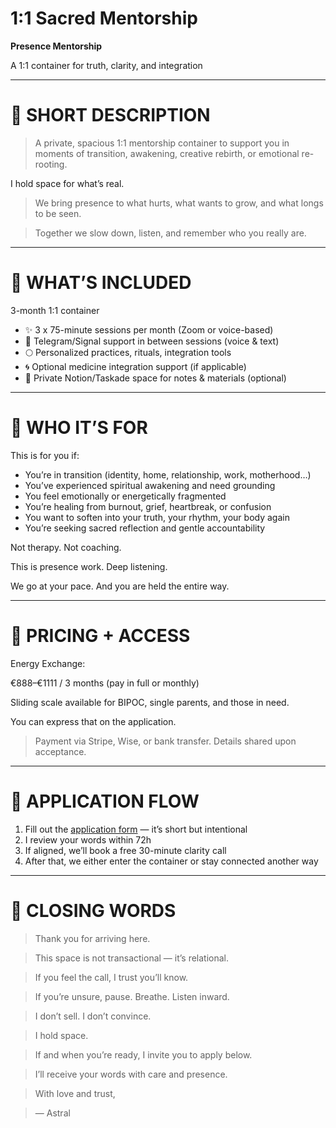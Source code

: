 # 1:1 Sacred Mentorship

**Presence Mentorship**

A 1:1 container for truth, clarity, and integration

---

# **🌿 SHORT DESCRIPTION**

> A private, spacious 1:1 mentorship container to support you in moments of transition, awakening, creative rebirth, or emotional re-rooting.
> 

I hold space for what’s real.

> We bring presence to what hurts, what wants to grow, and what longs to be seen.
> 

> Together we slow down, listen, and remember who you really are.
> 

---

# **📜 WHAT’S INCLUDED**

3-month 1:1 container

- ✨ 3 x 75-minute sessions per month (Zoom or voice-based)
- 🔄 Telegram/Signal support in between sessions (voice & text)
- 🌕 Personalized practices, rituals, integration tools
- 🌀 Optional medicine integration support (if applicable)
- 📁 Private Notion/Taskade space for notes & materials (optional)

---

# **🧬 WHO IT’S FOR**

This is for you if:

- You’re in transition (identity, home, relationship, work, motherhood…)
- You’ve experienced spiritual awakening and need grounding
- You feel emotionally or energetically fragmented
- You’re healing from burnout, grief, heartbreak, or confusion
- You want to soften into your truth, your rhythm, your body again
- You’re seeking sacred reflection and gentle accountability

Not therapy. Not coaching.

This is presence work. Deep listening.

We go at your pace. And you are held the entire way.

---

# **💸 PRICING + ACCESS**

Energy Exchange:

€888–€1111 / 3 months (pay in full or monthly)

Sliding scale available for BIPOC, single parents, and those in need.

You can express that on the application.

> Payment via Stripe, Wise, or bank transfer. Details shared upon acceptance.
> 

---

# **📝 APPLICATION FLOW**

1. Fill out the [application form](https://tally.so/r/nWXNNP) — it’s short but intentional
2. I review your words within 72h
3. If aligned, we’ll book a free 30-minute clarity call
4. After that, we either enter the container or stay connected another way

---

# 🌌 CLOSING WORDS

> Thank you for arriving here.
> 

> This space is not transactional — it’s relational.
> 

> If you feel the call, I trust you’ll know.
> 

> If you’re unsure, pause. Breathe. Listen inward.
> 

> I don’t sell. I don’t convince.
> 

> I hold space.
> 

> If and when you’re ready, I invite you to apply below.
> 

> I’ll receive your words with care and presence.
> 

> With love and trust,
> 

> — Astral
>